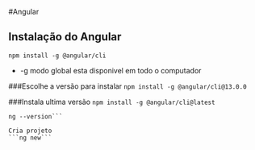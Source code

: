 #Angular

## Instalação do Angular

`npm install -g @angular/cli`

- -g modo global esta disponivel em todo o computador

###Escolhe a versão para instalar
`npm install -g @angular/cli@13.0.0`

###Instala ultima versão
`npm install -g @angular/cli@latest `

````ng help
ng --version```

Cria projeto
```ng new```
````
